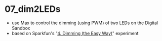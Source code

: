 # 07_dim2LEDs
- use Max to control the dimming (using PWM) of two LEDs on the Digital Sandbox
- based on Sparkfun's "[4. Dimming (the Easy Way)](https://learn.sparkfun.com/tutorials/digital-sandbox-arduino-companion/4-dimming-the-easy-way)" experiment
